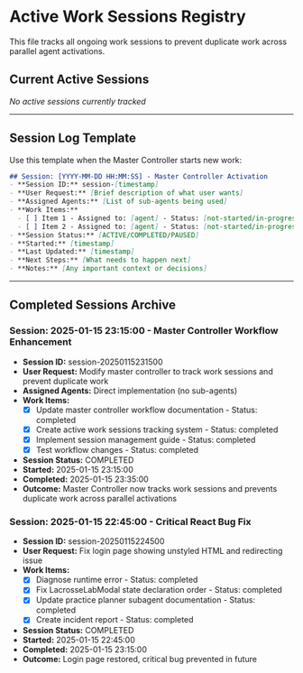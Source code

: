 # Active Work Sessions Registry

This file tracks all ongoing work sessions to prevent duplicate work across parallel agent activations.

## Current Active Sessions

*No active sessions currently tracked*

---

## Session Log Template

Use this template when the Master Controller starts new work:

```markdown
## Session: [YYYY-MM-DD HH:MM:SS] - Master Controller Activation
- **Session ID:** session-[timestamp]
- **User Request:** [Brief description of what user wants]
- **Assigned Agents:** [List of sub-agents being used]
- **Work Items:** 
  - [ ] Item 1 - Assigned to: [agent] - Status: [not-started/in-progress/completed]
  - [ ] Item 2 - Assigned to: [agent] - Status: [not-started/in-progress/completed]
- **Session Status:** [ACTIVE/COMPLETED/PAUSED]
- **Started:** [timestamp]
- **Last Updated:** [timestamp]
- **Next Steps:** [What needs to happen next]
- **Notes:** [Any important context or decisions]
```

---

## Completed Sessions Archive

### Session: 2025-01-15 23:15:00 - Master Controller Workflow Enhancement
- **Session ID:** session-20250115231500
- **User Request:** Modify master controller to track work sessions and prevent duplicate work
- **Assigned Agents:** Direct implementation (no sub-agents)
- **Work Items:** 
  - [x] Update master controller workflow documentation - Status: completed
  - [x] Create active work sessions tracking system - Status: completed
  - [x] Implement session management guide - Status: completed
  - [x] Test workflow changes - Status: completed
- **Session Status:** COMPLETED
- **Started:** 2025-01-15 23:15:00
- **Completed:** 2025-01-15 23:35:00
- **Outcome:** Master Controller now tracks work sessions and prevents duplicate work across parallel activations

### Session: 2025-01-15 22:45:00 - Critical React Bug Fix
- **Session ID:** session-20250115224500
- **User Request:** Fix login page showing unstyled HTML and redirecting issue
- **Work Items:** 
  - [x] Diagnose runtime error - Status: completed
  - [x] Fix LacrosseLabModal state declaration order - Status: completed
  - [x] Update practice planner subagent documentation - Status: completed
  - [x] Create incident report - Status: completed
- **Session Status:** COMPLETED
- **Started:** 2025-01-15 22:45:00
- **Completed:** 2025-01-15 23:15:00
- **Outcome:** Login page restored, critical bug prevented in future
